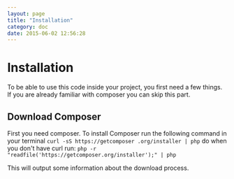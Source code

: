 ```yaml
---
layout: page
title: "Installation"
category: doc
date: 2015-06-02 12:56:28
---
```


# Installation

To be able to use this code inside your project, you first need a few things. If you are already familiar with 
composer you can skip this part.
 
## Download Composer

First you need composer. To install Composer run the following command in your terminal `curl -sS https://getcomposer
.org/installer | php` do when you don't have curl run: `php -r "readfile('https://getcomposer.org/installer');" | php`
 
This will output some information about the download process.  

